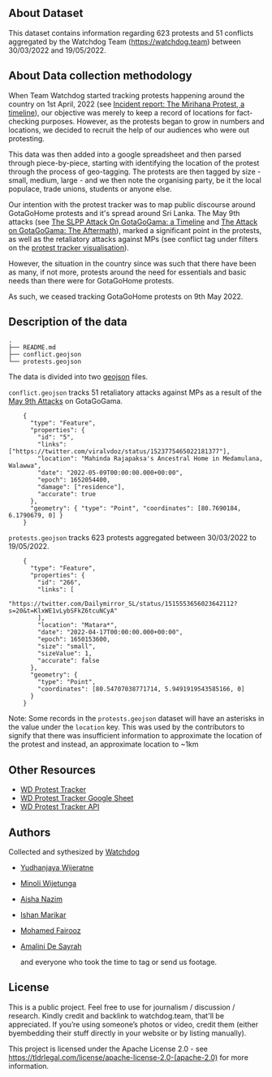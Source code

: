 ## About Dataset

This dataset contains information regarding 623 protests and 51 conflicts aggregated by the Watchdog Team (https://watchdog.team) between 30/03/2022 and 19/05/2022.

## About Data collection methodology

When Team Watchdog started tracking protests happening around the country on 1st April, 2022 (see [Incident report: The Mirihana Protest, a timeline](https://longform.watchdog.team/observations/incident-report-the-mirihana-protest-summarized)), our objective was merely to keep a record of locations for fact-checking purposes. However, as the protests began to grow in numbers and locations, we decided to recruit the help of our audiences who were out protesting.

This data was then added into a google spreadsheet and then parsed through piece-by-piece, starting with identifying the location of the protest through the process of geo-tagging. The protests are then tagged by size - small, medium, large - and we then note the organising party, be it the local populace, trade unions, students or anyone else.

Our intention with the protest tracker was to map public discourse around GotaGoHome protests and it's spread around Sri Lanka. The May 9th attacks (see [The SLPP Attack On GotaGoGama: a Timeline](https://longform.watchdog.team/observations/the-slpp-attack-on-gotagogama-a-timeline) and [The Attack on GotaGoGama: The Aftermath](https://longform.watchdog.team/observations/the-attack-on-gotagogama-the-aftermath)), marked a significant point in the protests, as well as the retaliatory attacks against MPs (see conflict tag under filters on the [protest tracker visualisation](https://protests.watchdog.team/)).

However, the situation in the country since was such that there have been as many, if not more, protests around the need for essentials and basic needs than there were for GotaGoHome protests.

As such, we ceased tracking GotaGoHome protests on 9th May 2022.

## Description of the data

```
.
├── README.md
├── conflict.geojson
└── protests.geojson
```

The data is divided into two [geojson](https://geojson.org/) files.

`conflict.geojson` tracks 51 retaliatory attacks against MPs as a result of the [May 9th Attacks](https://longform.watchdog.team/observations/the-attack-on-gotagogama-the-aftermath) on GotaGoGama.

```
    {
      "type": "Feature",
      "properties": {
        "id": "5",
        "links": ["https://twitter.com/viralvdoz/status/1523775465022181377"],
        "location": "Mahinda Rajapaksa's Ancestral Home in Medamulana, Walawwa",
        "date": "2022-05-09T00:00:00.000+00:00",
        "epoch": 1652054400,
        "damage": ["residence"],
        "accurate": true
      },
      "geometry": { "type": "Point", "coordinates": [80.7690184, 6.1790679, 0] }
    }
```

`protests.geojson` tracks 623 protests aggregated between 30/03/2022 to 19/05/2022.

```
    {
      "type": "Feature",
      "properties": {
        "id": "266",
        "links": [
          "https://twitter.com/Dailymirror_SL/status/1515553656023642112?s=20&t=KlxWE1vLybSFkZ6tcuNCyA"
        ],
        "location": "Matara*",
        "date": "2022-04-17T00:00:00.000+00:00",
        "epoch": 1650153600,
        "size": "small",
        "sizeValue": 1,
        "accurate": false
      },
      "geometry": {
        "type": "Point",
        "coordinates": [80.54707038771714, 5.9491919543585166, 0]
      }
    }
```

Note: Some records in the `protests.geojson` dataset will have an asterisks in the value under the `location` key. This was used by the contributors to signify that there was insufficient information to approximate the location of the protest and instead, an approximate location to ~1km

## Other Resources

- [WD Protest Tracker](https://protests.watchdog.team/)
- [WD Protest Tracker Google Sheet](https://docs.google.com/spreadsheets/d/1yShvemHd_eNNAtC3pmxPs9B5RbGmfBUP1O6WGQ5Ycrg/edit#gid=0)
- [WD Protest Tracker API](https://protests.watchdog.team/documentation)

## Authors

Collected and sythesized by [Watchdog](https://watchdog.team)

- [Yudhanjaya Wijeratne](http://twitter.com/yudhanjaya)
- [Minoli Wijetunga](http://twitter.com/Elliiipses)
- [Aisha Nazim](http://twitter.com/aishnazim)
- [Ishan Marikar](http://twitter.com/ishanmarikar)
- [Mohamed Fairooz](http://twitter.com/Fairoozmbm)
- [Amalini De Sayrah](http://twitter.com/amaliniii)

  and everyone who took the time to tag or send us footage.

## License

This is a public project. Feel free to use for journalism / discussion / research. Kindly credit and backlink to watchdog.team, that'll be appreciated. If you’re using someone’s photos or video, credit them (either byembedding their stuff directly in your website or by listing manually).

This project is licensed under the Apache License 2.0 - see https://tldrlegal.com/license/apache-license-2.0-(apache-2.0) for more information.
